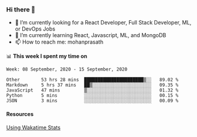 ### Hi there 👋

- 🔭 I’m currently looking for a React Developer, Full Stack Developer, ML, or DevOps Jobs
- 🌱 I’m currently learning React, Javascript, ML, and MongoDB
- 📫 How to reach me: mohanprasath

📊 **This week I spent my time on**
<!--START_SECTION:waka-->
```text
Week: 08 September, 2020 - 15 September, 2020

Other        53 hrs 28 mins  ██████████████████████▒░░   89.02 % 
Markdown     5 hrs 37 mins   ██▒░░░░░░░░░░░░░░░░░░░░░░   09.35 % 
JavaScript   47 mins         ▒░░░░░░░░░░░░░░░░░░░░░░░░   01.32 % 
Python       5 mins          ░░░░░░░░░░░░░░░░░░░░░░░░░   00.15 % 
JSON         3 mins          ░░░░░░░░░░░░░░░░░░░░░░░░░   00.09 % 
```
<!--END_SECTION:waka-->

#### Resources
[Using Wakatime Stats](https://github.com/marketplace/actions/waka-readme)
